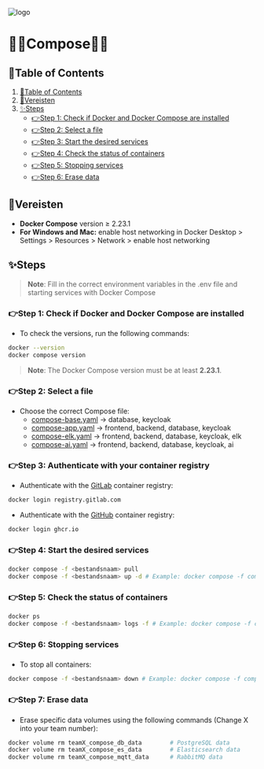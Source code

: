 ![logo](https://eliasdh.com/assets/media/images/logo-github.png)
# 💙🤍Compose🤍💙

## 📘Table of Contents

1. [📘Table of Contents](#📘table-of-contents)
2. [📝Vereisten](#📝vereisten)
3. [✨Steps](#✨steps)
      - [👉Step 1: Check if Docker and Docker Compose are installed](#👉step-1-check-if-docker-and-docker-compose-are-installed)
      - [👉Step 2: Select a file](#👉step-2-select-a-file)
      - [👉Step 3: Start the desired services](#👉step-3-start-the-desired-services)
      - [👉Step 4: Check the status of containers](#👉step-4-check-the-status-of-containers)
      - [👉Step 5: Stopping services](#👉step-5-stopping-services)
      - [👉Step 6: Erase data](#👉step-6-erase-data)

## 📝Vereisten
- **Docker Compose** version ≥ 2.23.1
- **For Windows and Mac:** enable host networking in Docker Desktop > Settings > Resources > Network > enable host networking

## ✨Steps

> **Note**: Fill in the correct environment variables in the .env file and starting services with Docker Compose

### 👉Step 1: Check if Docker and Docker Compose are installed

- To check the versions, run the following commands:

```bash
docker --version
docker compose version
```

> **Note**: The Docker Compose version must be at least **2.23.1**.

### 👉Step 2: Select a file

- Choose the correct Compose file:
   - [compose-base.yaml](/Compose/compose-base.yaml) -> database, keycloak
   - [compose-app.yaml](/Compose/compose-app.yaml) -> frontend, backend, database, keycloak
   - [compose-elk.yaml](/Compose/compose-elk.yaml) -> frontend, backend, database, keycloak, elk
   - [compose-ai.yaml](/Compose/compose-ai.yaml) -> frontend, backend, database, keycloak, ai

### 👉Step 3: Authenticate with your container registry

- Authenticate with the [GitLab](https://gitlab.com/-/user_settings/personal_access_tokens?name=Read+Registry+token&scopes=read_registry) container registry:
```bash
docker login registry.gitlab.com
```

- Authenticate with the [GitHub](https://github.com/settings/tokens) container registry:
```bash
docker login ghcr.io
```

### 👉Step 4: Start the desired services

```bash
docker compose -f <bestandsnaam> pull 
docker compose -f <bestandsnaam> up -d # Example: docker compose -f compose-full.yml up -d
```

### 👉Step 5: Check the status of containers

```bash
docker ps
docker compose -f <bestandsnaam> logs -f # Example: docker compose -f compose-full.yml logs
```

### 👉Step 6: Stopping services

- To stop all containers:
```bash
docker compose -f <bestandsnaam> down # Example: docker compose -f compose-full.yml down
```

### 👉Step 7: Erase data

- Erase specific data volumes using the following commands (Change X into your team number):
```bash
docker volume rm teamX_compose_db_data        # PostgreSQL data
docker volume rm teamX_compose_es_data        # Elasticsearch data
docker volume rm teamX_compose_mqtt_data      # RabbitMQ data
```